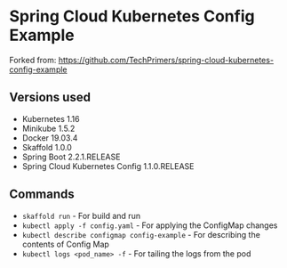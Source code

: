 # Spring Cloud Kubernetes Config Example
Forked from: https://github.com/TechPrimers/spring-cloud-kubernetes-config-example

## Versions used
- Kubernetes 1.16
- Minikube 1.5.2
- Docker 19.03.4
- Skaffold 1.0.0
- Spring Boot 2.2.1.RELEASE
- Spring Cloud Kubernetes Config 1.1.0.RELEASE


## Commands
- `skaffold run` - For build and run
- `kubectl apply -f config.yaml` - For applying the ConfigMap changes
- `kubectl describe configmap config-example` - For describing the contents of Config Map
- `kubectl logs <pod_name> -f` - For tailing the logs from the pod
